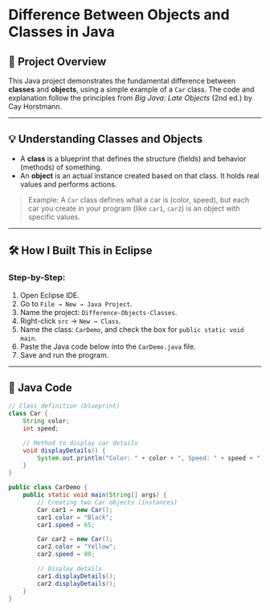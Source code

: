 # Difference Between Objects and Classes in Java

## 📘 Project Overview

This Java project demonstrates the fundamental difference between **classes** and **objects**, using a simple example of a `Car` class. The code and explanation follow the principles from *Big Java: Late Objects* (2nd ed.) by Cay Horstmann.

---

## 💡 Understanding Classes and Objects

- A **class** is a blueprint that defines the structure (fields) and behavior (methods) of something.
- An **object** is an actual instance created based on that class. It holds real values and performs actions.

> Example: A `Car` class defines what a car is (color, speed), but each car you create in your program (like `car1`, `car2`) is an object with specific values.

---

## 🛠️ How I Built This in Eclipse

### Step-by-Step:

1. Open Eclipse IDE.
2. Go to `File → New → Java Project`.
3. Name the project: `Difference-Objects-Classes`.
4. Right-click `src` → `New → Class`.
5. Name the class: `CarDemo`, and check the box for `public static void main`.
6. Paste the Java code below into the `CarDemo.java` file.
7. Save and run the program.

---

## 🧾 Java Code

```java
// Class definition (blueprint)
class Car {
    String color;
    int speed;

    // Method to display car details
    void displayDetails() {
        System.out.println("Color: " + color + ", Speed: " + speed + " mph");
    }
}

public class CarDemo {
    public static void main(String[] args) {
        // Creating two Car objects (instances)
        Car car1 = new Car();
        car1.color = "Black";
        car1.speed = 65;

        Car car2 = new Car();
        car2.color = "Yellow";
        car2.speed = 80;

        // Display details
        car1.displayDetails();
        car2.displayDetails();
    }
}
